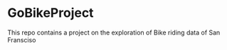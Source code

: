 # GoBikeProject
This repo contains a project on the exploration of Bike riding data of San Fransciso

